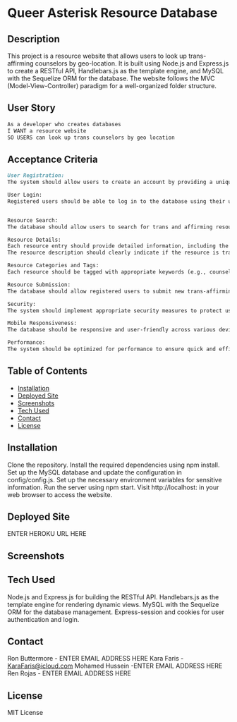 # Queer Asterisk Resource Database

## Description 
This project is a resource website that allows users to look up trans-affirming counselors by geo-location. It is built using Node.js and Express.js to create a RESTful API, Handlebars.js as the template engine, and MySQL with the Sequelize ORM for the database. The website follows the MVC (Model-View-Controller) paradigm for a well-organized folder structure.


## User Story
```md
As a developer who creates databases
I WANT a resource website
SO USERS can look up trans counselors by geo location
```

## Acceptance Criteria
```md
User Registration:
The system should allow users to create an account by providing a unique username, a valid email address, and a strong password.

User Login:
Registered users should be able to log in to the database using their username and password.


Resource Search:
The database should allow users to search for trans and affirming resources based on their geo-location (e.g., city, state, or country).

Resource Details:
Each resource entry should provide detailed information, including the resource's name, address, contact information (phone/email), and a brief description of the services offered.
The resource description should clearly indicate if the resource is trans-affirming, LGBTQ+ friendly, and inclusive.

Resource Categories and Tags:
Each resource should be tagged with appropriate keywords (e.g., counseling, hormone therapy, name change) to aid in search results.

Resource Submission:
The database should allow registered users to submit new trans-affirming resources for inclusion in the database.

Security:
The system should implement appropriate security measures to protect user data and prevent unauthorized access.

Mobile Responsiveness:
The database should be responsive and user-friendly across various devices, including desktops, tablets, and mobile phones.

Performance:
The system should be optimized for performance to ensure quick and efficient searches and resource retrieval.
```

## Table of Contents
- [Installation](#installation)
- [Deployed Site](#deployed-site)
- [Screenshots](#sceenshots)
- [Tech Used](#tech-used)
- [Contact](#contributing)
- [License](#license)

## Installation
Clone the repository.
Install the required dependencies using npm install.
Set up the MySQL database and update the configuration in config/config.js.
Set up the necessary environment variables for sensitive information.
Run the server using npm start.
Visit http://localhost:<PORT> in your web browser to access the website.


## Deployed Site
ENTER HEROKU URL HERE

## Screenshots


## Tech Used
Node.js and Express.js for building the RESTful API.
Handlebars.js as the template engine for rendering dynamic views.
MySQL with the Sequelize ORM for the database management.
Express-session and cookies for user authentication and login.

## Contact
Ron Buttermore - ENTER EMAIL ADDRESS HERE
Kara Faris - KaraFaris@icloud.com
Mohamed Hussein -ENTER EMAIL ADDRESS HERE
Ren Rojas - ENTER EMAIL ADDRESS HERE

## License
MIT License
